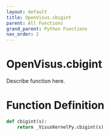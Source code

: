 ```yaml
---
layout: default
title: OpenVisus.cbigint
parent: All Functions
grand_parent: Python Functions
nav_order: 2
---
```


# OpenVisus.cbigint

Describe function here.

# Function Definition

```python
def cbigint(s):
    return _VisusKernelPy.cbigint(s)
```